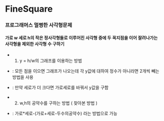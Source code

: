# FineSquare
### 프로그래머스 멀쩡한 사각형문제
#### 가로 w 세로 h의 작은 정사각형들로 이루어진 사각형 중에 두 꼭지점을 이어 잘려나가는 사각형을 제외한 사각형 수 구하기

- 1. y = h/w의 그래프를 이용하는 방법
- :  모든 점을 이으면 그래프가 나오는데 각 y값에 대하여 정수가 아니라면 2개씩 빼는 방법을 사용
- : 만약 세로가 더 크다면 가로세로를 바꿔서 y값을 구함


- 2. w,h의 공약수를 구하는 방법 ( 찾아본 방법 )
- : 가로*세로-(가로+세로-두수의공약수) 라는 방법으로 가능
